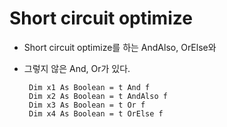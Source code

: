 # Short circuit optimize
 * Short circuit optimize를 하는 AndAlso, OrElse와
 * 그렇지 않은 And, Or가 있다.

        Dim x1 As Boolean = t And f
        Dim x2 As Boolean = t AndAlso f
        Dim x3 As Boolean = t Or f
        Dim x4 As Boolean = t OrElse f
